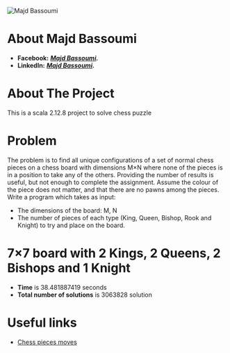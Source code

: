 ![Majd Bassoumi](https://scontent.fjrs4-1.fna.fbcdn.net/v/t31.0-8/27983503_2062718237331521_354627567952728998_o.jpg?_nc_cat=104&_nc_ht=scontent.fjrs4-1.fna&oh=41e0f38223895d6b09a45993b67478bf&oe=5D4532CF) 

# About Majd Bassoumi

- **Facebook:** ***[Majd Bassoumi](https://www.facebook.com/Majd.Basem.95).***
- **LinkedIn:** ***[Majd Bassoumi](https://www.linkedin.com/in/majd-bassoumi/).***


# About The Project

This is a scala 2.12.8 project to solve chess puzzle


# Problem
The problem is to find all unique configurations of a set of normal chess pieces on a chess board with
dimensions M×N where none of the pieces is in a position to take any of the others. Providing the number
of results is useful, but not enough to complete the assignment. Assume the colour of the piece does not
matter, and that there are no pawns among the pieces.
Write a program which takes as input: 
- The dimensions of the board: M, N
- The number of pieces of each type (King, Queen, Bishop, Rook and Knight) to try and place on the board.

# 7×7 board with 2 Kings, 2 Queens, 2 Bishops and 1 Knight
- **Time** is 38.481887419 seconds
- **Total number of solutions** is 3063828 solution

# Useful links
- [Chess pieces moves](https://www.ichess.net/blog/chess-pieces-moves/)